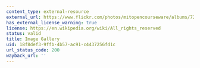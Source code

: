 ```yaml
---
content_type: external-resource
external_url: https://www.flickr.com/photos/mitopencourseware/albums/72157621892931990/
has_external_license_warning: true
license: https://en.wikipedia.org/wiki/All_rights_reserved
status: valid
title: Image Gallery
uid: 18f8def3-9ffb-4b57-ac91-c4437256fd1c
url_status_code: 200
wayback_url: ''
---
```

